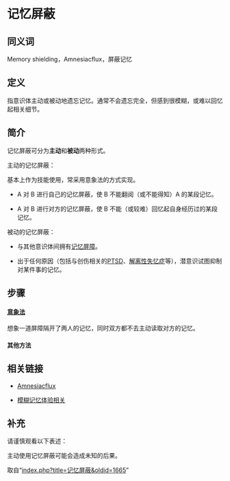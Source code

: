 <!-- Source: 记忆屏蔽 -->

# 记忆屏蔽

## 同义词

Memory shielding，Amnesiacflux，屏蔽记忆

## 定义

指意识体主动或被动地遗忘记忆。通常不会遗忘完全，但感到很模糊，或难以回忆起相关细节。

## 简介

记忆屏蔽可分为**主动**和**被动**两种形式。

主动的记忆屏蔽：

基本上作为技能使用，常采用意象法的方式实现。

- A 对 B 进行自己的记忆屏蔽，使 B 不能翻阅（或不能得知）A 的某段记忆。

- A 对 B 进行对方的记忆屏蔽，使 B 不能（或较难）回忆起自身经历过的某段记忆。

被动的记忆屏蔽：

- 与其他意识体间拥有[记忆屏障](%E8%AE%B0%E5%BF%86%E5%B1%8F%E9%9A%9C)。

- 出于任何原因（包括与创伤相关的[PTSD](PTSD)、[解离性失忆症](index.php?title=%E8%A7%A3%E7%A6%BB%E6%80%A7%E5%A4%B1%E5%BF%86%E7%97%87&action=edit&redlink=1)等），潜意识试图抑制对某件事的记忆。

## 步骤

#### [意象法](index.php?title=%E6%84%8F%E8%B1%A1%E6%B3%95&action=edit&redlink=1)

想象一道屏障隔开了两人的记忆，同时双方都不去主动读取对方的记忆。

#### 其他方法

## 相关链接

- [Amnesiacflux](https://pluralpedia.org/w/Amnesiacflux)

- [模糊记忆体验相关](https://pluralpedia.org/w/Fuzzy_Memories)

## 补充

请谨慎观看以下表述：

主动使用记忆屏蔽可能会造成未知的后果。

取自“[index.php?title=记忆屏蔽&oldid=1665](index.php?title=%E8%AE%B0%E5%BF%86%E5%B1%8F%E8%94%BD&oldid=1665)”
